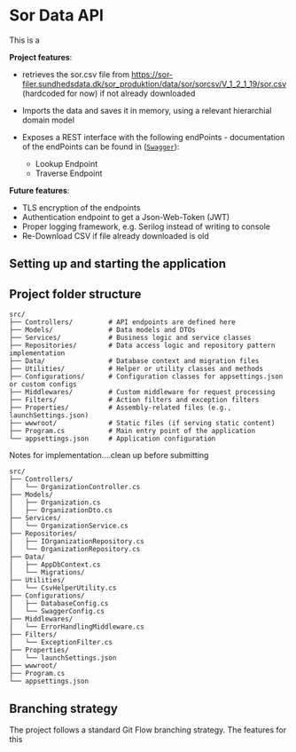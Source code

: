 # Sor Data API

This is a 

**Project features**:
- retrieves the sor.csv file from https://sor-filer.sundhedsdata.dk/sor_produktion/data/sor/sorcsv/V_1_2_1_19/sor.csv (hardcoded for now) if not already downloaded
- Imports the data and saves it in memory, using a relevant hierarchial domain model
- Exposes a REST interface with the following endPoints - documentation of the endPoints can be found in ([`Swagger`](https://localhost:5122/Swagger)):

  - Lookup Endpoint
  - Traverse Endpoint

**Future features**:
- TLS encryption of the endpoints
- Authentication endpoint to get a Json-Web-Token (JWT)
- Proper logging framework, e.g. Serilog instead of writing to console
- Re-Download CSV if file already downloaded is old

## Setting up and starting the application



## Project folder structure

```
src/
├── Controllers/         # API endpoints are defined here
├── Models/              # Data models and DTOs
├── Services/            # Business logic and service classes
├── Repositories/        # Data access logic and repository pattern implementation
├── Data/                # Database context and migration files
├── Utilities/           # Helper or utility classes and methods
├── Configurations/      # Configuration classes for appsettings.json or custom configs
├── Middlewares/         # Custom middleware for request processing
├── Filters/             # Action filters and exception filters
├── Properties/          # Assembly-related files (e.g., launchSettings.json)
├── wwwroot/             # Static files (if serving static content)
├── Program.cs           # Main entry point of the application
└── appsettings.json     # Application configuration
```


Notes for implementation....clean up before submitting

```
src/
├── Controllers/
│   └── OrganizationController.cs
├── Models/
│   ├── Organization.cs
│   ├── OrganizationDto.cs
├── Services/
│   └── OrganizationService.cs
├── Repositories/
│   ├── IOrganizationRepository.cs
│   └── OrganizationRepository.cs
├── Data/
│   ├── AppDbContext.cs
│   └── Migrations/
├── Utilities/
│   └── CsvHelperUtility.cs
├── Configurations/
│   ├── DatabaseConfig.cs
│   └── SwaggerConfig.cs
├── Middlewares/
│   └── ErrorHandlingMiddleware.cs
├── Filters/
│   └── ExceptionFilter.cs
├── Properties/
│   └── launchSettings.json
├── wwwroot/
├── Program.cs
└── appsettings.json
```

## Branching strategy

The project follows a standard Git Flow branching strategy. The features for this 